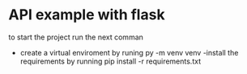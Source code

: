 # API example with flask

to start the project run the next comman
- create a virtual enviroment by runing py -m venv venv
-install the requirements by running pip install -r requirements.txt